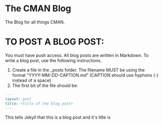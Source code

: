# The CMAN Blog
The Blog for all things CMAN.

# TO POST A BLOG POST:

You must have push access. All blog posts are written in Markdown. To write a blog post, use the following instructions.

1. Create a file in the _posts folder. The filename MUST be using the format "YYYY-MM-DD-CAPTION.md" (CAPTION should use hyphons (-) instead of a space)
2. The first bit of the file should be:
```markdown
---
layout: post
title: <Title of the blog post>
---
```
This tells Jekyll that this is a blog post and it's title is <Title of the blog post>.
3. Write some blog contents. This can be anything and include Markdown.
4. Push the file. If the instructions were followed correctly, you should be able to refresh the page after around ten seconds and your post should appear.
